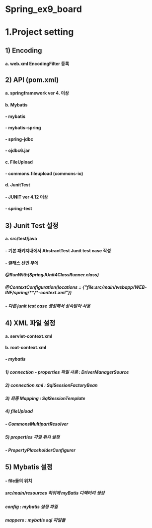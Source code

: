 # Spring_ex9_board


# 1.Project setting

## 1) Encoding
#### a. web.xml EncodingFilter 등록

## 2) API (pom.xml)
#### a. springframework ver 4. 이상
#### b. Mybatis
#### - mybatis
#### - mybatis-spring
#### - spring-jdbc
#### - ojdbc6.jar 
#### c. FileUpload
#### - commons.fileupload (commons-io)
#### d. JunitTest
#### - JUNIT ver 4.12 이상
#### - spring-test

## 3) Junit Test 설정
#### a. src/test/java
#### - 기본 패키지내에서 AbstractTest Junit test case 작성
#### - 클래스 선언 부에
#####	@RunWith(SpringJUnit4ClassRunner.class)
#####	@ContextConfiguration(locations = {"file:src/main/webapp/WEB-INF/spring/**/*-context.xml"})
##### - 다른 junit test case 생성해서 상속받아 사용

## 4) XML 파일 설정
#### a. servlet-context.xml

#### b. root-context.xml
##### - mybatis
##### 1) connection - properties 파일 사용	: DriverManagerSource
##### 2) connection xml 				: SqlSessionFactoryBean
##### 3) 최종 Mapping  					: SqlSessionTemplate
##### 4) fileUpload
##### - CommonsMultipartResolver
##### 5) properties 파일 위치 설정
##### - PropertyPlaceholderConfigurer

## 5) Mybatis 설정
#### - file들의 위치
##### src/main/resources 하위에 myBatis 디렉터리 생성
##### config  : mybatis 설정 파일
##### mappers : mybatis sql 파일들



